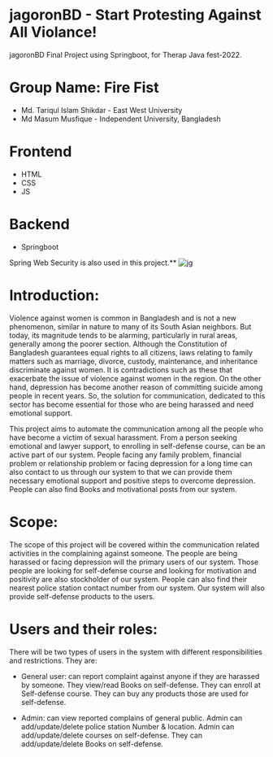 # jagoronBD - Start Protesting Against All Violance!
jagoronBD Final Project using Springboot, for Therap Java fest-2022. 

# Group Name: Fire Fist
- Md. Tariqul Islam Shikdar - East West University
- Md Masum Musfique - Independent University, Bangladesh

# Frontend
- HTML
- CSS
- JS

# Backend
- Springboot

Spring Web Security is also used in this project.**
![jg](https://user-images.githubusercontent.com/66321598/184569717-c9b61994-e975-42a6-b44d-2e1c7c44e3d3.png)

# Introduction:
Violence against women is common in Bangladesh and is not a new phenomenon, similar in nature to many of its South Asian neighbors. But today, its magnitude tends to
be alarming, particularly in rural areas, generally among the poorer section. Although the Constitution of Bangladesh guarantees equal rights to all citizens, laws relating to family matters such as marriage, divorce, custody, maintenance, and inheritance discriminate against women. It is contradictions such as these that exacerbate the issue of violence against women in the region. On the other hand, depression has become another reason of committing suicide among people in recent years. So, the solution for communication, dedicated to this sector has become essential for those who are being harassed and need emotional support.

This project aims to automate the communication among all the people who have become a victim of sexual harassment. From a person seeking emotional and lawyer
support, to enrolling in self-defense course, can be an active part of our system. People facing any family problem, financial problem or relationship problem or facing depression for a long time can also contact to us through our system to that we can provide them necessary emotional support and positive steps to overcome depression.
People can also find Books and motivational posts from our system.

# Scope:
The scope of this project will be covered within the communication related activities in the complaining against someone. The people are being harassed or facing depression will the primary users of our system. Those people are looking for self-defense course and looking for motivation and positivity are also stockholder of our system. People can also find their nearest police station contact number from our system. Our system will also provide self-defense products to the users. 

# Users and their roles:
There will be two types of users in the system with different responsibilities and restrictions. They are:

- General user: can report complaint against anyone if they are harassed by someone.
They view/read Books on self-defense. They can enroll at Self-defense course. They can
buy any products those are used for self-defense.

- Admin: can view reported complains of general public. Admin can add/update/delete
police station Number & location. Admin can add/update/delete courses on self-defense.
They can add/update/delete Books on self-defense.





